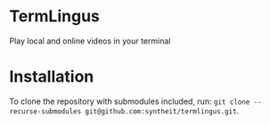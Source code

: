 # TermLingus
Play local and online videos in your terminal

# Installation
To clone the repository with submodules included, run: `git clone --recurse-submodules git@github.com:syntheit/termlingus.git`.
